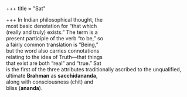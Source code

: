 +++
title = "Sat"

+++
In Indian philosophical thought, the  
most basic denotation for “that which  
(really and truly) exists.” The term is a  
present participle of the verb “to be,” so  
a fairly common translation is “Being,”  
but the word also carries connotations  
relating to the idea of Truth—that things  
that exist are both “real” and “true.” Sat  
is the first of the three attributes traditionally ascribed to the unqualified, ultimate **Brahman** as **sacchidananda**,  
along with consciousness (chit) and  
bliss (**ananda**).